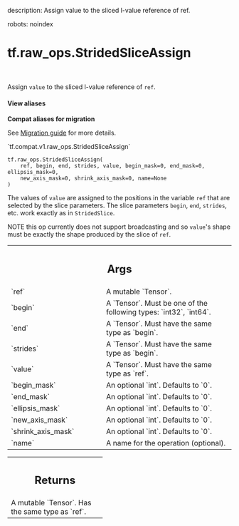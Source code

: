 description: Assign value to the sliced l-value reference of ref.

robots: noindex

# tf.raw_ops.StridedSliceAssign

<!-- Insert buttons and diff -->

<table class="tfo-notebook-buttons tfo-api nocontent" align="left">

</table>



Assign `value` to the sliced l-value reference of `ref`.

<section class="expandable">
  <h4 class="showalways">View aliases</h4>
  <p>
<b>Compat aliases for migration</b>
<p>See
<a href="https://www.tensorflow.org/guide/migrate">Migration guide</a> for
more details.</p>
<p>`tf.compat.v1.raw_ops.StridedSliceAssign`</p>
</p>
</section>

<pre class="devsite-click-to-copy prettyprint lang-py tfo-signature-link">
<code>tf.raw_ops.StridedSliceAssign(
    ref, begin, end, strides, value, begin_mask=0, end_mask=0, ellipsis_mask=0,
    new_axis_mask=0, shrink_axis_mask=0, name=None
)
</code></pre>



<!-- Placeholder for "Used in" -->

The values of `value` are assigned to the positions in the variable
`ref` that are selected by the slice parameters. The slice parameters
`begin`, `end`, `strides`, etc. work exactly as in `StridedSlice`.

NOTE this op currently does not support broadcasting and so `value`'s
shape must be exactly the shape produced by the slice of `ref`.

<!-- Tabular view -->
 <table class="responsive fixed orange">
<colgroup><col width="214px"><col></colgroup>
<tr><th colspan="2"><h2 class="add-link">Args</h2></th></tr>

<tr>
<td>
`ref`
</td>
<td>
A mutable `Tensor`.
</td>
</tr><tr>
<td>
`begin`
</td>
<td>
A `Tensor`. Must be one of the following types: `int32`, `int64`.
</td>
</tr><tr>
<td>
`end`
</td>
<td>
A `Tensor`. Must have the same type as `begin`.
</td>
</tr><tr>
<td>
`strides`
</td>
<td>
A `Tensor`. Must have the same type as `begin`.
</td>
</tr><tr>
<td>
`value`
</td>
<td>
A `Tensor`. Must have the same type as `ref`.
</td>
</tr><tr>
<td>
`begin_mask`
</td>
<td>
An optional `int`. Defaults to `0`.
</td>
</tr><tr>
<td>
`end_mask`
</td>
<td>
An optional `int`. Defaults to `0`.
</td>
</tr><tr>
<td>
`ellipsis_mask`
</td>
<td>
An optional `int`. Defaults to `0`.
</td>
</tr><tr>
<td>
`new_axis_mask`
</td>
<td>
An optional `int`. Defaults to `0`.
</td>
</tr><tr>
<td>
`shrink_axis_mask`
</td>
<td>
An optional `int`. Defaults to `0`.
</td>
</tr><tr>
<td>
`name`
</td>
<td>
A name for the operation (optional).
</td>
</tr>
</table>



<!-- Tabular view -->
 <table class="responsive fixed orange">
<colgroup><col width="214px"><col></colgroup>
<tr><th colspan="2"><h2 class="add-link">Returns</h2></th></tr>
<tr class="alt">
<td colspan="2">
A mutable `Tensor`. Has the same type as `ref`.
</td>
</tr>

</table>

